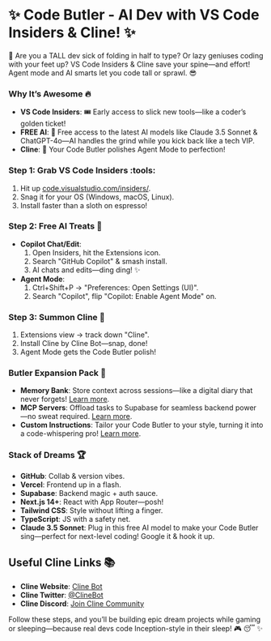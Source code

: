 # ✨ Code Butler - AI Dev with VS Code Insiders & Cline! ✨

:office: Are you a TALL dev sick of folding in half to type? Or lazy geniuses coding with your feet up? VS Code Insiders & Cline save your spine—and effort! Agent mode and AI smarts let you code tall or sprawl. :sunglasses:  

### Why It’s Awesome :fire:  
- **VS Code Insiders**: :tickets: Early access to slick new tools—like a coder’s golden ticket!    
- **FREE AI**: :robot: Free access to the latest AI models like Claude 3.5 Sonnet & ChatGPT-4o—AI handles the grind while you kick back like a tech VIP. 
- **Cline**: :bell: Your Code Butler polishes Agent Mode to perfection!  

### Step 1: Grab VS Code Insiders :tools:  
1. Hit up [code.visualstudio.com/insiders/](https://code.visualstudio.com/insiders/).  
2. Snag it for your OS (Windows, macOS, Linux).  
3. Install faster than a sloth on espresso!  

### Step 2: Free AI Treats :gift:  
- **Copilot Chat/Edit**:  
  1. Open Insiders, hit the Extensions icon.  
  2. Search "GitHub Copilot" & smash install.  
  3. AI chats and edits—ding ding! :sparkles:  
- **Agent Mode**:  
  1. Ctrl+Shift+P → "Preferences: Open Settings (UI)".  
  2. Search "Copilot", flip "Copilot: Enable Agent Mode" on.  

### Step 3: Summon Cline :star2:  
1. Extensions view → track down "Cline".  
2. Install Cline by Cline Bot—snap, done!  
3. Agent Mode gets the Code Butler polish!  

### Butler Expansion Pack :brain:  
- **Memory Bank**: Store context across sessions—like a digital diary that never forgets! [Learn more](https://docs.cline.bot/improving-your-prompting-skills/custom-instructions-library/cline-memory-bank).  
- **MCP Servers**: Offload tasks to Supabase for seamless backend power—no sweat required. [Learn more](https://docs.cline.bot/getting-started/getting-started-new-coders/our-favorite-tech-stack).  
- **Custom Instructions**: Tailor your Code Butler to your style, turning it into a code-whispering pro! [Learn more](https://docs.cline.bot/improving-your-prompting-skills/custom-instructions-library).  

### Stack of Dreams :trophy:  
- **GitHub**: Collab & version vibes.  
- **Vercel**: Frontend up in a flash.  
- **Supabase**: Backend magic + auth sauce.  
- **Next.js 14+**: React with App Router—posh!  
- **Tailwind CSS**: Style without lifting a finger.  
- **TypeScript**: JS with a safety net.  
- **Claude 3.5 Sonnet**: Plug in this free AI model to make your Code Butler sing—perfect for next-level coding! Google it & hook it up.  

## Useful Cline Links :books:  
- **Cline Website**: [Cline Bot](https://cline.bot)  
- **Cline Twitter**: [@ClineBot](https://twitter.com/ClineBot)  
- **Cline Discord**: [Join Cline Community](https://discord.gg/clinebot)  

Follow these steps, and you’ll be building epic dream projects while gaming or sleeping—because real devs code Inception-style in their sleep! :video_game: :sleeping: :sparkles:
